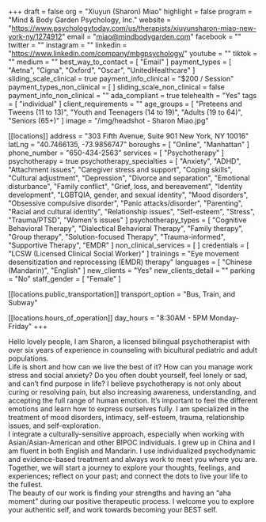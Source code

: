 +++
draft = false
org = "Xiuyun (Sharon) Miao"
highlight = false
program = "Mind & Body Garden Psychology, Inc."
website = "https://www.psychologytoday.com/us/therapists/xiuyunsharon-miao-new-york-ny/1274912"
email = "miao@mindbodygarden.com"
facebook = ""
twitter = ""
instagram = ""
linkedin = "https://www.linkedin.com/company/mbgpsychology/"
youtube = ""
tiktok = ""
medium = ""
best_way_to_contact = [ "Email" ]
payment_types = [ "Aetna", "Cigna", "Oxford", "Oscar", "UnitedHealthcare" ]
sliding_scale_clinical = true
payment_info_clinical = "$200 / Session"
payment_types_non_clinical = [ ]
sliding_scale_non_clinical = false
payment_info_non_clinical = ""
ada_compliant = true
telehealth = "Yes"
tags = [ "individual" ]
client_requirements = ""
age_groups = [
  "Preteens and Tweens (11 to 13)",
  "Youth and Teenagers (14 to 19)",
  "Adults (19 to 64)",
  "Seniors (65+)"
]
image = "/img/headshot - Sharon Miao.jpg"

[[locations]]
address = "303 Fifth Avenue, Suite 901 New York, NY 10016"
latLng = "40.7466135, -73.9856747"
boroughs = [ "Online", "Manhattan" ]
phone_number = "650-434-2563"
services = [ "Psychotherapy" ]
psychotherapy = true
psychotherapy_specialties = [
  "Anxiety",
  "ADHD",
  "Attachment issues",
  "Caregiver stress and support",
  "Coping skills",
  "Cultural adjustment",
  "Depression",
  "Divorce and separation",
  "Emotional disturbance",
  "Family conflict",
  "Grief, loss, and bereavement",
  "Identity development",
  "LGBTQIA, gender, and sexual identity",
  "Mood disorders",
  "Obsessive compulsive disorder",
  "Panic attacks/disorder",
  "Parenting",
  "Racial and cultural identity",
  "Relationship issues",
  "Self-esteem",
  "Stress",
  "Trauma/PTSD",
  "Women's issues"
]
psychotherapy_types = [
  "Cognitive Behavioral Therapy",
  "Dialectical Behavioral Therapy",
  "Family therapy",
  "Group therapy",
  "Solution-focused Therapy",
  "Trauma-informed",
  "Supportive Therapy",
  "EMDR"
]
non_clinical_services = [ ]
credentials = [ "LCSW (Licensed Clinical Social Worker)" ]
trainings = "Eye movement desensitization and reprocessing (EMDR) therapy"
languages = [ "Chinese (Mandarin)", "English" ]
new_clients = "Yes"
new_clients_detail = ""
parking = "No"
staff_gender = [ "Female" ]

  [[locations.public_transportation]]
  transport_option = "Bus, Train, and Subway"

  [[locations.hours_of_operation]]
  day_hours = "8:30AM - 5PM Monday-Friday"
+++

Hello lovely people, I am Sharon, a licensed bilingual psychotherapist with over six years of experience in counseling with bicultural pediatric and adult populations. <br>
Life is short and how can we live the best of it? How can you manage work stress and social anxiety? Do you often doubt yourself, feel lonely or sad, and can’t find purpose in life? I believe psychotherapy is not only about curing or resolving pain, but also increasing awareness, understanding, and accepting the full range of human emotion. It’s important to feel the different emotions and learn how to express ourselves fully. I am specialized in the treatment of mood disorders, intimacy, self-esteem, trauma, relationship issues, and self-exploration. <br>
I integrate a culturally-sensitive approach, especially when working with Asian/Asian-American and other BIPOC individuals. I grew up in China and I am fluent in both English and Mandarin. I use individualized psychodynamic and evidence-based treatment and always work to meet you where you are. Together, we will start a journey to explore your thoughts, feelings, and experiences; reflect on your past; and connect the dots to live your life to the fullest. <br>
The beauty of our work is finding your strengths and having an “aha moment” during our positive therapeutic process. I welcome you to explore your authentic self, and work towards becoming your BEST self. <br>
